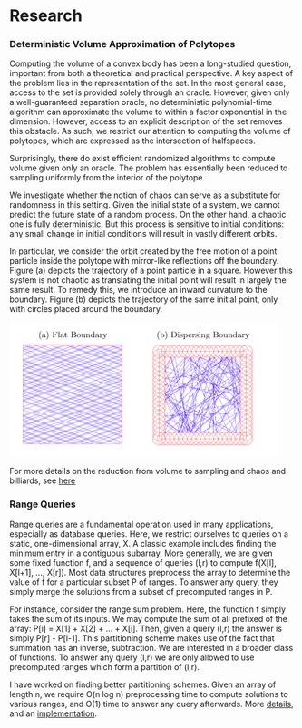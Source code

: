 # Research 

### Deterministic Volume Approximation of Polytopes


Computing the volume of a convex body has been a long-studied question, important from both a theoretical and practical perspective. A key aspect of the problem lies in the representation of the set. In the most general case, access to the set is provided solely through an oracle. However, given only a well-guaranteed separation oracle, no deterministic polynomial-time algorithm can approximate the volume to within a factor exponential in the dimension. However, access to an explicit description of the set removes this obstacle. As such, we restrict our attention to computing the volume of polytopes, which are expressed as the intersection of halfspaces.

Surprisingly, there do exist efficient randomized algorithms to compute volume given only an oracle. The problem has essentially been reduced to sampling uniformly from the interior of the polytope.

We investigate whether the notion of chaos can serve as a substitute for randomness in this setting. Given the initial state of a system, we cannot predict the future state of a random process. On the other hand, a chaotic one is fully deterministic. But this process is sensitive to initial conditions: any small change in initial conditions will result in vastly different orbits. 


In particular, we consider the orbit created by the free motion of a point particle inside the polytope with mirror-like reflections off the boundary. Figure (a) depicts the trajectory of a point particle in a square. However this system is not chaotic as translating the initial point will result in largely the same result. To remedy this, we introduce an inward curvature to the boundary. Figure (b) depicts the trajectory of the same initial point, only with circles placed around the boundary.

<img src="images/billiards.png" alt="hi" class="inline"/>

For more details on the reduction from volume to sampling and chaos and billiards, see [here](https://github.com/RaresC21/Profile/blob/master/pdf/Deterministic_Volume_Approximation.pdf)

### Range Queries

Range queries are a fundamental operation used in many applications, especially as database queries. Here, we restrict ourselves to queries on a static, one-dimensional array, X. A classic example includes finding the minimum entry in a contiguous subarray. More generally, we are given some fixed function f, and a sequence of queries (l,r) to compute f(X[l], X[l+1], ..., X[r]). Most data structures preprocess the array to determine the value of f for a particular subset P of ranges. To answer any query, they simply merge the solutions from a subset of precomputed ranges in P. 

For instance, consider the range sum problem. Here, the function f simply takes the sum of its inputs. We may compute the sum of all prefixed of the array: P[i] = X[1] + X[2] + ... + X[i]. Then, given a query (l,r) the answer is simply P[r] - P[l-1]. This partitioning scheme makes use of the fact that summation has an inverse, subtraction. We are interested in a broader class of functions. To answer any query (l,r) we are only allowed to use precomputed ranges which form a partition of (l,r).

I have worked on finding better partitioning schemes. Given an array of length n, we require O(n log n) preprocessing time to compute solutions to various ranges, and O(1) time to answer any query afterwards. More [details](https://github.com/RaresC21/Data-Structures/blob/master/NovelRangeQuery/Range_Queries.pdf), and an [implementation](https://github.com/RaresC21/Data-Structures/blob/master/NovelRangeQuery/NovelRangeQuery.cpp).
